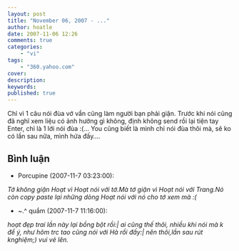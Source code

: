 ```yaml
---
layout: post
title: "November 06, 2007 - ..."
author: hoatle
date: 2007-11-06 12:26
comments: true
categories:
    - "vi"
tags:
    - "360.yahoo.com"
cover:
description:
keywords:
published: true
---
```


Chỉ vì 1 câu nói đùa vớ vẩn cũng làm người bạn phải giận. Trước khi nói cũng đã nghĩ xem liệu có
ảnh hưởng gì không, định không send rồi lại tiện tay Enter, chỉ là 1 lới nói đùa :(… You cũng biết
là mình chỉ nói đùa thôi mà, sẽ ko có lần sau nữa, mình hứa đấy….


<!-- more -->

Bình luận
---------

- Porcupine (2007-11-7 03:23:00):

*Tớ không giận Hoạt vì Hoạt nói với tớ.Mà tớ giận vì Hoạt nói với Trang.Nó còn copy paste lại những dòng Hoạt nói với nó cho tớ xem mà  :(*

- ~.^ quắm (2007-11-7 11:16:00):

*hoạt đẹp trai lần này lại bồng bột rồi:| ai cũng thế thôi, nhiều khi nói mà k để ý, như hôm trc tao
cũng nói với Hà rồi đấy:| nên thôi,lần sau rút knghiệm;) vui vẻ lên.*
